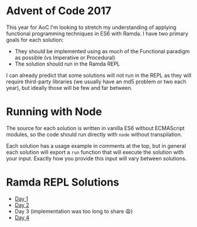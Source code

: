 # Advent of Code 2017

This year for AoC I'm looking to stretch my understanding of applying functional programming techniques in ES6 with Ramda. I have two primary goals for each solution:

- They should be implemented using as much of the Functional paradigm as possible (vs Imperative or Procedural)
- The solution should run in the Ramda REPL

I can already predict that some solutions will not run in the REPL as they will require third-party libraries (we usually have an md5 problem or two each year), but ideally those will be few and far between.

# Running with Node

The source for each solution is written in vanilla ES6 without ECMAScript modules, so the code should run directly with `node` without transpilation.

Each solution has a usage example in comments at the top, but in general each solution will export a `run` function that will execute the solution with your input. Exactly how you provide this input will vary between solutions.

# Ramda REPL Solutions

- [Day 1](https://goo.gl/iNiKFm)
- [Day 2](https://goo.gl/xokHhb)
- Day 3 (implementation was too long to share 😩)
- [Day 4](https://goo.gl/FeRJh2)